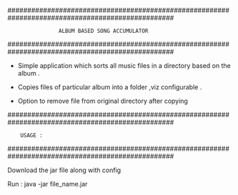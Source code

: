 ##################################################################################################

					ALBUM BASED SONG ACCUMULATOR

##################################################################################################

- Simple application which sorts all music files in a directory based on the album . 

- Copies files of particular album into a folder ,viz configurable .

- Option to remove file from original directory after copying 



##################################################################################################

		USAGE :

##################################################################################################

Download the jar file along with config 

Run : java -jar file_name.jar
